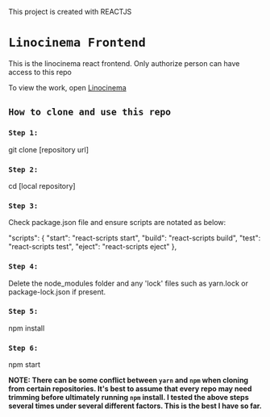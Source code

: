 This project is created with REACTJS 

# `Linocinema Frontend`
This is the linocinema react frontend. Only authorize person can have access to this repo <br />

To view the work, open [Linocinema](https://www.linocinema.com/)

## `How to clone and use this repo`

### `Step 1:`
git clone [repository url]

### `Step 2:`
cd [local repository]

### `Step 3:`
Check package.json file and ensure scripts are notated as below: <br />

"scripts": {
    "start": "react-scripts start",
    "build": "react-scripts build",
    "test": "react-scripts test",
    "eject": "react-scripts eject"
},

### `Step 4:`
Delete the node_modules folder and any 'lock' files such as yarn.lock or package-lock.json if present.

### `Step 5:`
npm install

### `Step 6:`
npm start

**NOTE: There can be some conflict between `yarn` and `npm` when cloning from certain repositories. It's best to assume that every repo may need trimming before ultimately running `npm` install. I tested the above steps several times under several different factors. This is the best I have so far.**